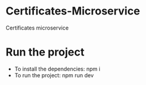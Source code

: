 # Certificates-Microservice
Certificates microservice

# Run the project
- To install the dependencies: npm i
- To run the project: npm run dev

